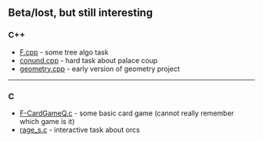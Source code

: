 ## Beta/lost, but still interesting
### C++
* [F.cpp](../C++/F.cpp) - some tree algo task
* [conund.cpp](../C++/conund.cpp) - hard task about palace coup
* [geometry.cpp](../C++/geometry.cpp) - early version of geometry project
___
### C
* [F-CardGameQ.c](../C/F-CardGameQ.c) - some basic card game (cannot really remember which game is it)
* [rage_s.c](../C/rage_s.c) - interactive task about orcs
